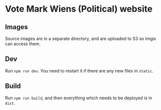 Vote Mark Wiens (Political) website
===================================

Images
------

Source images are in a separate directory,
and are uploaded to S3 so Imgix can access them.

Dev
---

Run `npm run dev`.
You need to restart it if there are any new files in `static`.

Build
-----

Run `npm run build`,
and then everything which needs to be deployed is in `dist`.
